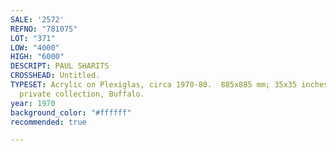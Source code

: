 ```yaml
---
SALE: '2572'
REFNO: "781075"
LOT: "371"
LOW: "4000"
HIGH: "6000"
DESCRIPT: PAUL SHARITS
CROSSHEAD: Untitled.
TYPESET: Acrylic on Plexiglas, circa 1970-80.  885x885 mm; 35x35 inches.<br><br>Ex-collection
  private collection, Buffalo.
year: 1970
background_color: "#ffffff"
recommended: true

---
```

